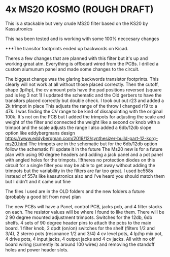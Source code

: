 # 4x MS20 KOSMO (ROUGH DRAFT)
This is a stackable but very crude MS20 filter based on the KS20 by Kassutronics

This has been tested and is working with some 100% neccesary changes

***The transitor footprints ended up backwords on Kicad.

Theres a few changes that are planned with this filter but it's up and working great atm. Everything is offboard wired from the PCBs. I drilled a custom alumunum panel and made some changes to the circuit.

The biggest change was the glaring backwords transistor footprints. This clearly will not work at all without those placed correctly. Then the cutoff, shape (lp/hp), the cv amount pots have the pad positions reversed (square pad is leg 3 not 1)
I updated the schematic and the Old gerbers to have the transitors placed correctly but double check.
I took out out r23 and added a 2k trimpot in place This adjusts the range of the throw
I changed r19 to a 47k. I was finding the CV range to be kind of dissapointing with  the original 100k.
It's not on the PCB but I added the trimpots for adjusting the scale and weight of the filter and connected the weight like a second cv knob with a trimpot and the scale adjusts the range
I also added a 6db/12db slope option like eddybergmans design https://www.eddybergman.com/2019/12/synthesizer-build-part-12-korg-ms20.html
The trimpots are in the schematic but for the 6db/12db option follow the schematic I'll update it in the future
The Ms20 new is for a future plan with using 90 degree headers and adding a jack panel and a pot panel with angled holes for the trimpots.
!!!theres no protection diodes on this circuit
for a single filter you may be able to get away without adding the trimpots but the variability in the filters are far too great.
I used bc558s instead of 557s like kassutronics also and I've heard you should match them but I didn't and it came out fine

The files I used are in the OLD folders and the new folders a future (probably a good bit from now) plan

The new PCBs will have a Panel, control PCB, jacks pcb, and 4 filter stacks on each. The resistor values will be where I found to like them. There will be 2 90 degree mounted adjustment trimpots. Switches for the 12db, 6db shelfs. 4 sets of 90 degree header pins to attach the pcbs to the main board. 1 filter knob, 2 dpdt (on/on) switches for the shelf (filters 1/2 and 3/4), 2 stereo pots (resonance 1/2 and 3/4) 4 cv level pots, 4 lp/hp mix pot, 4 drive pots, 4 input jacks, 4 output jacks and 4 cv jacks. All with no off board wiring (currently its around 100 wires) and removing the standoff holes and power header slots.
